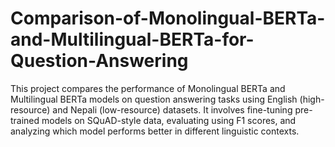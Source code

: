 # Comparison-of-Monolingual-BERTa-and-Multilingual-BERTa-for-Question-Answering
This project compares the performance of Monolingual BERTa and Multilingual BERTa models on question answering tasks using English (high-resource) and Nepali (low-resource) datasets. It involves fine-tuning pre-trained models on SQuAD-style data, evaluating using F1 scores, and analyzing which model performs better in different linguistic contexts.
